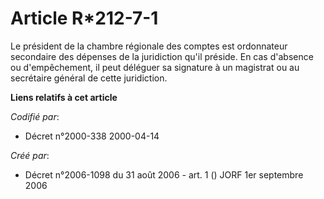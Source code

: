# Article R*212-7-1

Le président de la chambre régionale des comptes est ordonnateur secondaire des dépenses de la juridiction qu'il préside. En
cas d'absence ou d'empêchement, il peut déléguer sa signature à un magistrat ou au secrétaire général de cette juridiction.

**Liens relatifs à cet article**

_Codifié par_:

  - Décret n°2000-338 2000-04-14

_Créé par_:

  - Décret n°2006-1098 du 31 août 2006 - art. 1 () JORF 1er septembre 2006
